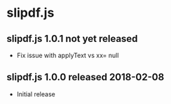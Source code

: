 
# slipdf.js


## slipdf.js 1.0.1  not yet released

* Fix issue with applyText vs xx= null


## slipdf.js 1.0.0  released 2018-02-08

* Initial release

